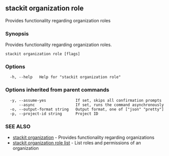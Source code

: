 ## stackit organization role

Provides functionality regarding organization roles

### Synopsis

Provides functionality regarding organization roles.

```
stackit organization role [flags]
```

### Options

```
  -h, --help   Help for "stackit organization role"
```

### Options inherited from parent commands

```
  -y, --assume-yes             If set, skips all confirmation prompts
      --async                  If set, runs the command asynchronously
  -o, --output-format string   Output format, one of ["json" "pretty"]
  -p, --project-id string      Project ID
```

### SEE ALSO

* [stackit organization](./stackit_organization.md)	 - Provides functionality regarding organizations
* [stackit organization role list](./stackit_organization_role_list.md)	 - List roles and permissions of an organization

